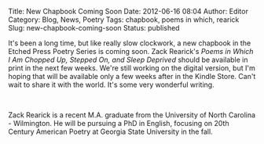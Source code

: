 Title: New Chapbook Coming Soon
Date: 2012-06-16 08:04
Author: Editor
Category: Blog, News, Poetry
Tags: chapbook, poems in which, rearick
Slug: new-chapbook-coming-soon
Status: published

It's been a long time, but like really slow clockwork, a new chapbook in the Etched Press Poetry Series is coming soon. Zack Rearick's *Poems in Which I Am Chopped Up, Stepped On, and Sleep Deprived* should be available in print in the next few weeks. We're still working on the digital version, but I'm hoping that will be available only a few weeks after in the Kindle Store. Can't wait to share it with the world. It's some very wonderful writing.

 

Zack Rearick is a recent M.A. graduate from the University of North Carolina - Wilmington. He will be pursuing a PhD in English, focusing on 20th Century American Poetry at Georgia State University in the fall.
